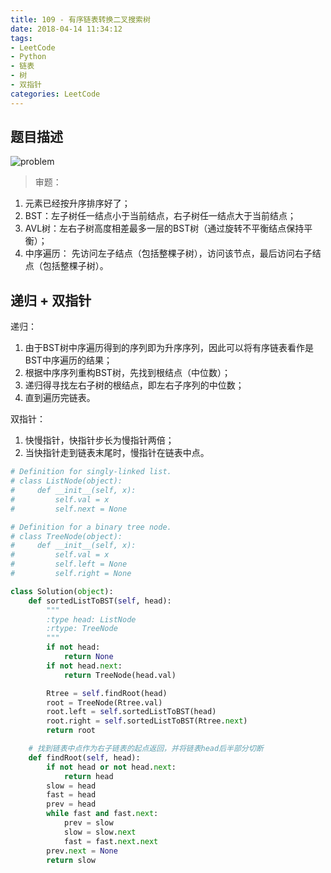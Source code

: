 ```yaml
---
title: 109 - 有序链表转换二叉搜索树
date: 2018-04-14 11:34:12
tags:
- LeetCode
- Python
- 链表
- 树
- 双指针
categories: LeetCode
---
```


## 题目描述
![problem](/images/109.png)

<!-- more -->

>审题：
1. 元素已经按升序排序好了；
2. BST：左子树任一结点小于当前结点，右子树任一结点大于当前结点；
3. AVL树：左右子树高度相差最多一层的BST树（通过旋转不平衡结点保持平衡）；
4. 中序遍历： 先访问左子结点（包括整棵子树），访问该节点，最后访问右子结点（包括整棵子树）。

## 递归 + 双指针
递归：
1. 由于BST树中序遍历得到的序列即为升序序列，因此可以将有序链表看作是BST中序遍历的结果；
2. 根据中序序列重构BST树，先找到根结点（中位数）；
3. 递归得寻找左右子树的根结点，即左右子序列的中位数；
4. 直到遍历完链表。

双指针：
1. 快慢指针，快指针步长为慢指针两倍；
2. 当快指针走到链表末尾时，慢指针在链表中点。

```python
# Definition for singly-linked list.
# class ListNode(object):
#     def __init__(self, x):
#         self.val = x
#         self.next = None

# Definition for a binary tree node.
# class TreeNode(object):
#     def __init__(self, x):
#         self.val = x
#         self.left = None
#         self.right = None

class Solution(object):
    def sortedListToBST(self, head):
        """
        :type head: ListNode
        :rtype: TreeNode
        """
        if not head:
            return None
        if not head.next:
            return TreeNode(head.val)

        Rtree = self.findRoot(head)
        root = TreeNode(Rtree.val)
        root.left = self.sortedListToBST(head)
        root.right = self.sortedListToBST(Rtree.next)
        return root

    # 找到链表中点作为右子链表的起点返回，并将链表head后半部分切断
    def findRoot(self, head):
        if not head or not head.next:
            return head
        slow = head
        fast = head
        prev = head
        while fast and fast.next:
            prev = slow
            slow = slow.next
            fast = fast.next.next
        prev.next = None
        return slow
```